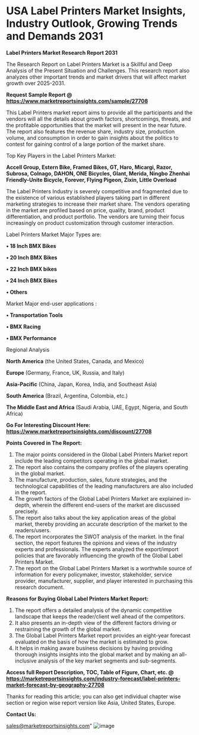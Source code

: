 # USA Label Printers Market Insights, Industry Outlook, Growing Trends and Demands 2031

<strong>Label Printers Market Research Report 2031</strong>

The Research Report on Label Printers Market is a Skillful and Deep Analysis of the Present Situation and Challenges. This research report also analyzes other important trends and market drivers that will affect market growth over 2025-2031.

<strong>Request Sample Report @ <a href=https://www.marketreportsinsights.com/sample/27708>https://www.marketreportsinsights.com/sample/27708</a></strong>

This Label Printers market report aims to provide all the participants and the vendors will all the details about growth factors, shortcomings, threats, and the profitable opportunities that the market will present in the near future. The report also features the revenue share, industry size, production volume, and consumption in order to gain insights about the politics to contest for gaining control of a large portion of the market share.

Top Key Players in the Label Printers Market:

<strong>Accell Group, Estern Bike, Framed Bikes, GT, Haro, Micargi, Razor, Subrosa, Colnago, DAHON, ONE Bicycles, Glant, Merida, Ningbo Zhenhai Friendly-Unite Bicycle, Forever, Flying Pigeon, Zixin, Little Overload</strong>

The Label Printers Industry is severely competitive and fragmented due to the existence of various established players taking part in different marketing strategies to increase their market share. The vendors operating in the market are profiled based on price, quality, brand, product differentiation, and product portfolio. The vendors are turning their focus increasingly on product customization through customer interaction.

Label Printers Market Major Types are:

<strong>• 18 Inch BMX Bikes

• 20 Inch BMX Bikes

• 22 Inch BMX bikes

• 24 Inch BMX Bikes

• Others</strong>

Market Major end-user applications :

<strong>• Transportation Tools

• BMX Racing

• BMX Performance</strong>

Regional Analysis

</u><strong><b>North America</b></strong> (the United States, Canada, and Mexico)

<strong><b>Europe </b></strong>(Germany, France, UK, Russia, and Italy)

<strong><b>Asia-Pacific</b></strong> (China, Japan, Korea, India, and Southeast Asia)

<strong><b>South America</b></strong> (Brazil, Argentina, Colombia, etc.)

<strong><b>The Middle East and Africa</b></strong> (Saudi Arabia, UAE, Egypt, Nigeria, and South Africa)

<strong>Go For Interesting Discount Here: <a href=https://www.marketreportsinsights.com/discount/27708>https://www.marketreportsinsights.com/discount/27708</a></strong>

<strong>Points Covered in The Report:</strong>
<ol>
  <li>The major points considered in the Global Label Printers Market report include the leading competitors operating in the global market.</li>
  <li>The report also contains the company profiles of the players operating in the global market.</li>
  <li>The manufacture, production, sales, future strategies, and the technological capabilities of the leading manufacturers are also included in the report.</li>
  <li>The growth factors of the Global Label Printers Market are explained in-depth, wherein the different end-users of the market are discussed precisely.</li>
  <li>The report also talks about the key application areas of the global market, thereby providing an accurate description of the market to the readers/users.</li>
  <li>The report incorporates the SWOT analysis of the market. In the final section, the report features the opinions and views of the industry experts and professionals. The experts analyzed the export/import policies that are favorably influencing the growth of the Global Label Printers Market.</li>
  <li>The report on the Global Label Printers Market is a worthwhile source of information for every policymaker, investor, stakeholder, service provider, manufacturer, supplier, and player interested in purchasing this research document.</li>
</ol>
<strong>Reasons for Buying Global Label Printers Market Report:</strong>

<ol>
  <li>The report offers a detailed analysis of the dynamic competitive landscape that keeps the reader/client well ahead of the competitors.</li>
  <li>It also presents an in-depth view of the different factors driving or restraining the growth of the global market.</li>
  <li>The Global Label Printers Market report provides an eight-year forecast evaluated on the basis of how the market is estimated to grow.</li>
  <li>It helps in making aware business decisions by having providing thorough insights insights into the global market and by making an all-inclusive analysis of the key market segments and sub-segments.</li>
</ol>
<strong>Access full Report Description, TOC, Table of Figure, Chart, etc. @ <a href=https://marketreportsinsights.com/industry-forecast/label-printers-market-forecast-by-geography-27708>https://marketreportsinsights.com/industry-forecast/label-printers-market-forecast-by-geography-27708</a></strong>


Thanks for reading this article; you can also get individual chapter wise section or region wise report version like Asia, United States, Europe.

<strong>Contact Us:</strong>

sales@marketreportsinsights.com"
![image](https://github.com/user-attachments/assets/9f71c6de-e4cd-47f5-89cb-d67aac0bac3d)
